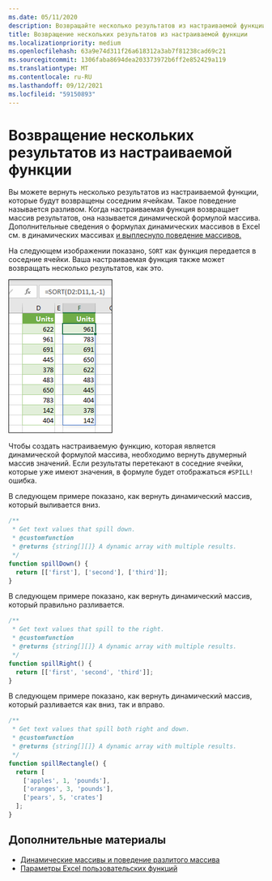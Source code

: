 ```yaml
---
ms.date: 05/11/2020
description: Возвращайте несколько результатов из настраиваемой функции в Office Excel надстройки.
title: Возвращение нескольких результатов из настраиваемой функции
ms.localizationpriority: medium
ms.openlocfilehash: 63a9e74d311f26a618312a3ab7f81238cad69c21
ms.sourcegitcommit: 1306faba8694dea203373972b6ff2e852429a119
ms.translationtype: MT
ms.contentlocale: ru-RU
ms.lasthandoff: 09/12/2021
ms.locfileid: "59150893"
---
```

# <a name="return-multiple-results-from-your-custom-function"></a>Возвращение нескольких результатов из настраиваемой функции

Вы можете вернуть несколько результатов из настраиваемой функции, которые будут возвращены соседним ячейкам. Такое поведение называется разливом. Когда настраиваемая функция возвращает массив результатов, она называется динамической формулой массива. Дополнительные сведения о формулах динамических массивов в Excel см. в динамических массивах [и выплеснуло поведение массивов.](https://support.microsoft.com/office/205c6b06-03ba-4151-89a1-87a7eb36e531)

На следующем изображении показано, `SORT` как функция передается в соседние ячейки. Ваша настраиваемая функция также может возвращать несколько результатов, как это.

![Снимок экрана функции SORT, отображающий несколько результатов вниз в несколько ячеек.](../images/dynamic-array-spill.png)

Чтобы создать настраиваемую функцию, которая является динамической формулой массива, необходимо вернуть двумерный массив значений. Если результаты перетекают в соседние ячейки, которые уже имеют значения, в формуле будет отображаться `#SPILL!` ошибка.

В следующем примере показано, как вернуть динамический массив, который выливается вниз.

```javascript
/**
 * Get text values that spill down.
 * @customfunction
 * @returns {string[][]} A dynamic array with multiple results.
 */
function spillDown() {
  return [['first'], ['second'], ['third']];
}
```

В следующем примере показано, как вернуть динамический массив, который правильно разливается. 

```javascript
/**
 * Get text values that spill to the right.
 * @customfunction
 * @returns {string[][]} A dynamic array with multiple results.
 */
function spillRight() {
  return [['first', 'second', 'third']];
}
```

В следующем примере показано, как вернуть динамический массив, который разливается как вниз, так и вправо.

```javascript
/**
 * Get text values that spill both right and down.
 * @customfunction
 * @returns {string[][]} A dynamic array with multiple results.
 */
function spillRectangle() {
  return [
    ['apples', 1, 'pounds'],
    ['oranges', 3, 'pounds'],
    ['pears', 5, 'crates']
  ];
}
```

## <a name="see-also"></a>Дополнительные материалы

- [Динамические массивы и поведение разлитого массива](https://support.microsoft.com/office/205c6b06-03ba-4151-89a1-87a7eb36e531)
- [Параметры Excel пользовательских функций](custom-functions-parameter-options.md)